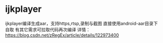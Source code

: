 # ijkplayer
ijkplayer编译生成aar，支持https,rtsp,录制与截图
直接使用android-aar目录下自取
有其它需求可拉取代码再次编译
详情：https://blog.csdn.net/zRegEx/article/details/122973400
